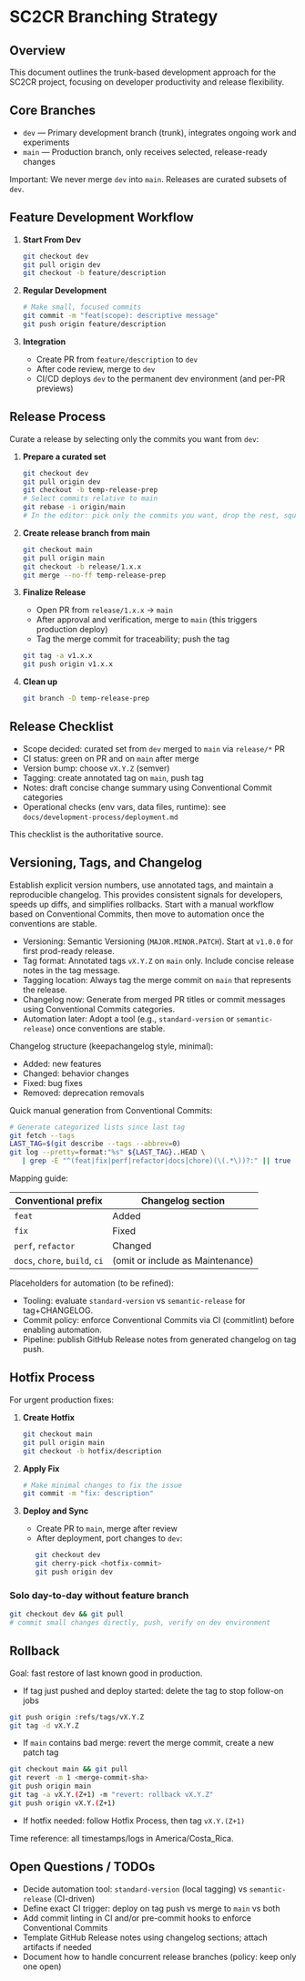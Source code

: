 # SC2CR Branching Strategy

## Overview

This document outlines the trunk-based development approach for the SC2CR project, focusing on developer productivity and release flexibility.

## Core Branches

- `dev` — Primary development branch (trunk), integrates ongoing work and experiments
- `main` — Production branch, only receives selected, release-ready changes

Important: We never merge `dev` into `main`. Releases are curated subsets of `dev`.

## Feature Development Workflow

1. **Start From Dev**
   ```bash
   git checkout dev
   git pull origin dev
   git checkout -b feature/description
   ```

2. **Regular Development**
   ```bash
   # Make small, focused commits
   git commit -m "feat(scope): descriptive message"
   git push origin feature/description
   ```

3. **Integration**
   - Create PR from `feature/description` to `dev`
   - After code review, merge to `dev`
   - CI/CD deploys `dev` to the permanent dev environment (and per-PR previews)

## Release Process

Curate a release by selecting only the commits you want from `dev`:

1. **Prepare a curated set**
   ```bash
   git checkout dev
   git pull origin dev
   git checkout -b temp-release-prep
   # Select commits relative to main
   git rebase -i origin/main
   # In the editor: pick only the commits you want, drop the rest, squash related ones
   ```

2. **Create release branch from main**
   ```bash
   git checkout main
   git pull origin main
   git checkout -b release/1.x.x
   git merge --no-ff temp-release-prep
   ```

3. **Finalize Release**
   - Open PR from `release/1.x.x` → `main`
   - After approval and verification, merge to `main` (this triggers production deploy)
   - Tag the merge commit for traceability; push the tag
   ```bash
   git tag -a v1.x.x
   git push origin v1.x.x
   ```

4. **Clean up**
   ```bash
   git branch -D temp-release-prep
   ```

## Release Checklist

- Scope decided: curated set from `dev` merged to `main` via `release/*` PR
- CI status: green on PR and on `main` after merge
- Version bump: choose `vX.Y.Z` (semver)
- Tagging: create annotated tag on `main`, push tag
- Notes: draft concise change summary using Conventional Commit categories
- Operational checks (env vars, data files, runtime): see `docs/development-process/deployment.md`

This checklist is the authoritative source.


## Versioning, Tags, and Changelog

Establish explicit version numbers, use annotated tags, and maintain a reproducible changelog. This provides consistent signals for developers, speeds up diffs, and simplifies rollbacks. Start with a manual workflow based on Conventional Commits, then move to automation once the conventions are stable.

- Versioning: Semantic Versioning (`MAJOR.MINOR.PATCH`). Start at `v1.0.0` for first prod-ready release.
- Tag format: Annotated tags `vX.Y.Z` on `main` only. Include concise release notes in the tag message.
- Tagging location: Always tag the merge commit on `main` that represents the release.
- Changelog now: Generate from merged PR titles or commit messages using Conventional Commits categories.
- Automation later: Adopt a tool (e.g., `standard-version` or `semantic-release`) once conventions are stable.

Changelog structure (keepachangelog style, minimal):
- Added: new features
- Changed: behavior changes
- Fixed: bug fixes
- Removed: deprecation removals

Quick manual generation from Conventional Commits:

```bash
# Generate categorized lists since last tag
git fetch --tags
LAST_TAG=$(git describe --tags --abbrev=0)
git log --pretty=format:"%s" ${LAST_TAG}..HEAD \
   | grep -E "^(feat|fix|perf|refactor|docs|chore)(\(.*\))?:" || true
```

Mapping guide:

| Conventional prefix | Changelog section |
| --- | --- |
| `feat` | Added |
| `fix` | Fixed |
| `perf`, `refactor` | Changed |
| `docs`, `chore`, `build`, `ci` | (omit or include as Maintenance) |

Placeholders for automation (to be refined):
- Tooling: evaluate `standard-version` vs `semantic-release` for tag+CHANGELOG.
- Commit policy: enforce Conventional Commits via CI (commitlint) before enabling automation.
- Pipeline: publish GitHub Release notes from generated changelog on tag push.

## Hotfix Process

For urgent production fixes:

1. **Create Hotfix**
   ```bash
   git checkout main
   git pull origin main
   git checkout -b hotfix/description
   ```

2. **Apply Fix**
   ```bash
   # Make minimal changes to fix the issue
   git commit -m "fix: description"
   ```

3. **Deploy and Sync**
   - Create PR to `main`, merge after review
   - After deployment, port changes to `dev`:

   ```bash
      git checkout dev
      git cherry-pick <hotfix-commit>
      git push origin dev
   ```

### Solo day-to-day without feature branch

   ```bash
   git checkout dev && git pull
   # commit small changes directly, push, verify on dev environment
   ```

## Rollback

Goal: fast restore of last known good in production.

- If tag just pushed and deploy started: delete the tag to stop follow-on jobs
```bash
git push origin :refs/tags/vX.Y.Z
git tag -d vX.Y.Z
```

- If `main` contains bad merge: revert the merge commit, create a new patch tag
```bash
git checkout main && git pull
git revert -m 1 <merge-commit-sha>
git push origin main
git tag -a vX.Y.(Z+1) -m "revert: rollback vX.Y.Z"
git push origin vX.Y.(Z+1)
```

- If hotfix needed: follow Hotfix Process, then tag `vX.Y.(Z+1)`

Time reference: all timestamps/logs in America/Costa_Rica.

## Open Questions / TODOs

- Decide automation tool: `standard-version` (local tagging) vs `semantic-release` (CI-driven)
- Define exact CI trigger: deploy on tag push vs merge to `main` vs both
- Add commit linting in CI and/or pre-commit hooks to enforce Conventional Commits
- Template GitHub Release notes using changelog sections; attach artifacts if needed
- Document how to handle concurrent release branches (policy: keep only one open)
